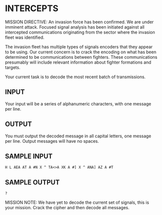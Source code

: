 <!-- RATING: HARD -->
<!-- NAME:  INTERCEPTS -->
<!-- GENERATOR: generate.pl -->
# INTERCEPTS

MISSION DIRECTIVE: An invasion force has been confirmed. We are under imminent attack. Focused signal analysis has been initiated against all intercepted communications originating from the sector where the invasion fleet was identified.

The invasion fleet has multiple types of signals encoders that they appear to be using. Our current concern is to crack the encoding on what has been determined to be communications between fighters. These communications presumably will include relevant information about fighter formations and targets.

Your current task is to decode the most recent batch of transmissions.

## INPUT
Your input will be a series of alphanumeric characters, with one message per line.

## OUTPUT
You must output the decoded message in all capital letters, one message per line. Output messages will have no spaces.

## SAMPLE INPUT
    H L AEA AT A #N X ^ TA<>A XK A #] X ^ ANA] AZ A #T

## SAMPLE OUTPUT
    ?

MISSION NOTE: We have yet to decode the current set of signals, this is your mission. Crack the cipher and then decode all messages.
